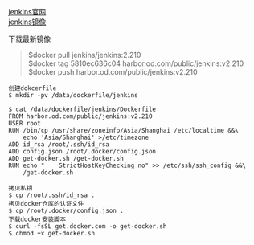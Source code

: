 [jenkins官网](https://jenkins.io/zh/download/)  
[jenkins镜像](https://hub.docker.com/r/jenkins/jenkins)  

下载最新镜像
> $docker pull jenkins/jenkins:2.210  
> $docker tag 5810ec636c04 harbor.od.com/public/jenkins:v2.210  
> $docker push harbor.od.com/public/jenkins:v2.210  

```
创建dokcerfile
$ mkdir -pv /data/dockerfile/jenkins

$ cat /data/dockerfile/jenkins/Dockerfile
FROM harbor.od.com/public/jenkins:v2.210
USER root
RUN /bin/cp /usr/share/zoneinfo/Asia/Shanghai /etc/localtime &&\
    echo 'Asia/Shanghai' >/etc/timezone
ADD id_rsa /root/.ssh/id_rsa
ADD config.json /root/.docker/config.json
ADD get-docker.sh /get-docker.sh
RUN echo "    StrictHostKeyChecking no" >> /etc/ssh/ssh_config &&\
    /get-docker.sh

拷贝私钥
$ cp /root/.ssh/id_rsa .
拷贝docker仓库的认证文件
$ cp /root/.docker/config.json .
下载docker安装脚本
$ curl -fsSL get.docker.com -o get-docker.sh
$ chmod +x get-docker.sh
```
